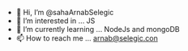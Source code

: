 - 👋 Hi, I’m @sahaArnabSelegic
- 👀 I’m interested in ... JS
- 🌱 I’m currently learning ... NodeJs and mongoDB
- 📫 How to reach me ... arnab@selegic.con

<!---
sahaArnabSelegic/sahaArnabSelegic is a ✨ special ✨ repository because its `README.md` (this file) appears on your GitHub profile.
You can click the Preview link to take a look at your changes.
--->
